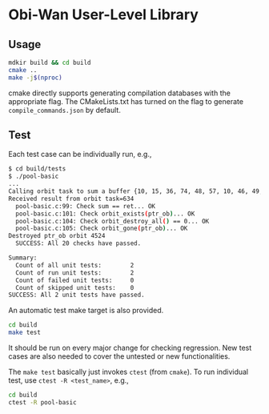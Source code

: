 # Obi-Wan User-Level Library

## Usage

```bash
mdkir build && cd build
cmake ..
make -j$(nproc)
```

cmake directly supports generating compilation databases with the appropriate 
flag. The CMakeLists.txt has turned on the flag to generate `compile_commands.json` 
by default.

## Test

Each test case can be individually run, e.g.,

```bash
$ cd build/tests
$ ./pool-basic
...
Calling orbit task to sum a buffer {10, 15, 36, 74, 48, 57, 10, 46, 49, 23, 26, 66, 76, 59, 39}
Received result from orbit task=634
  pool-basic.c:99: Check sum == ret... OK
  pool-basic.c:101: Check orbit_exists(ptr_ob)... OK
  pool-basic.c:104: Check orbit_destroy_all() == 0... OK
  pool-basic.c:105: Check orbit_gone(ptr_ob)... OK
Destroyed ptr_ob orbit 4524
  SUCCESS: All 20 checks have passed.

Summary:
  Count of all unit tests:        2
  Count of run unit tests:        2
  Count of failed unit tests:     0
  Count of skipped unit tests:    0
SUCCESS: All 2 unit tests have passed.
```

An automatic test make target is also provided. 

```bash
cd build
make test 
```

It should be run on every major change for checking regression. New test cases 
are also needed to cover the untested or new functionalities.

The `make test` basically just invokes `ctest` (from `cmake`). To run 
individual test, use `ctest -R <test_name>`, e.g.,

```bash
cd build
ctest -R pool-basic
```

